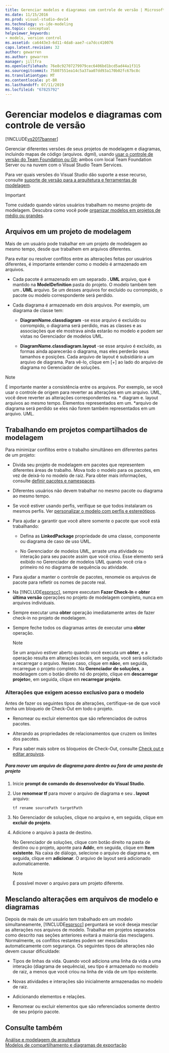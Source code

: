 ```yaml
---
title: Gerenciar modelos e diagramas com controle de versão | Microsoft Docs
ms.date: 11/15/2016
ms.prod: visual-studio-dev14
ms.technology: vs-ide-modeling
ms.topic: conceptual
helpviewer_keywords:
- models, version control
ms.assetid: ca6443e3-6d11-4da8-aae7-ca7dcc410076
caps.latest.revision: 32
author: gewarren
ms.author: gewarren
manager: jillfra
ms.openlocfilehash: 76e8c92707279979cec6406bd1bcd5ad44a1f315
ms.sourcegitcommit: 75807551ea14c5a37aa07dd93a170b02fc67bc8c
ms.translationtype: MT
ms.contentlocale: pt-BR
ms.lasthandoff: 07/11/2019
ms.locfileid: "67825792"
---
```

# <a name="manage-models-and-diagrams-under-version-control"></a>Gerenciar modelos e diagramas com controle de versão
[!INCLUDE[vs2017banner](../includes/vs2017banner.md)]

Gerenciar diferentes versões de seus projetos de modelagem e diagramas, incluindo mapas de código (arquivos. dgml), usando [usar o controle de versão do Team Foundation ou Git](https://msdn.microsoft.com/library/33267cee-fe5f-4aa3-b2cd-6d22ceace314); ambos com local Team Foundation Server ou na nuvem com o Visual Studio Team Services.  
  
 Para ver quais versões do Visual Studio dão suporte a esse recurso, consulte [suporte de versão para a arquitetura e ferramentas de modelagem](../modeling/what-s-new-for-design-in-visual-studio.md#VersionSupport).  
  
> [!IMPORTANT]
> Tome cuidado quando vários usuários trabalham no mesmo projeto de modelagem. Descubra como você pode [organizar modelos em projetos de médio ou grandes](../modeling/structure-your-modeling-solution.md).  
  
## <a name="ModelingProjects"></a> Arquivos em um projeto de modelagem  
 Mais de um usuário pode trabalhar em um projeto de modelagem ao mesmo tempo, desde que trabalhem em arquivos diferentes.  
  
 Para evitar ou resolver conflitos entre as alterações feitas por usuários diferentes, é importante entender como o modelo é armazenado em arquivos.  
  
- Cada pacote é armazenado em um separado **. UML** arquivo, que é mantido na **ModelDefinition** pasta do projeto. O modelo também tem um **. UML** arquivo. Se um desses arquivos for excluído ou corrompido, o pacote ou modelo correspondente será perdido.  
  
- Cada diagrama é armazenado em dois arquivos. Por exemplo, um diagrama de classe tem:  
  
  - **DiagramName.classdiagram** -se esse arquivo é excluído ou corrompido, o diagrama será perdido, mas as classes e as associações que ele mostrava ainda estarão no modelo e podem ser vistas no Gerenciador de modelos UML.  

  - **DiagramName.classdiagram.layout** -se esse arquivo é excluído, as formas ainda aparecerão o diagrama, mas eles perderão seus tamanhos e posições. Cada arquivo de layout é subsidiário a um arquivo de diagrama. Para vê-lo, clique em [+] ao lado do arquivo de diagrama no Gerenciador de soluções.  
  
> [!NOTE]
> É importante manter a consistência entre os arquivos. Por exemplo, se você usar o controle de origem para reverter as alterações em um arquivo. UML, você deve reverter as alterações correspondentes na. * diagram e. layout arquivos ao mesmo tempo. Elementos representados em um. \*arquivo de diagrama será perdido se eles não forem também representados em um arquivo. UML.  
  
## <a name="Shared"></a> Trabalhando em projetos compartilhados de modelagem  
 Para minimizar conflitos entre o trabalho simultâneo em diferentes partes de um projeto:  
  
- Divida seu projeto de modelagem em pacotes que representem diferentes áreas de trabalho. Mova todo o modelo para os pacotes, em vez de deixá-lo no modelo de raiz. Para obter mais informações, consulte [definir pacotes e namespaces](../modeling/define-packages-and-namespaces.md).  
  
- Diferentes usuários não devem trabalhar no mesmo pacote ou diagrama ao mesmo tempo.  
  
- Se você estiver usando perfis, verifique se que todos instalaram os mesmos perfis. Ver [personalizar o modelo com perfis e estereótipos](../modeling/customize-your-model-with-profiles-and-stereotypes.md).  
  
- Para ajudar a garantir que você altere somente o pacote que você está trabalhando:  
  
  - Defina as **LinkedPackage** propriedade de uma classe, componente ou diagrama de caso de uso UML.  

  - No Gerenciador de modelos UML, arraste uma atividade ou interação para seu pacote assim que você criou. Esse elemento será exibido no Gerenciador de modelos UML quando você cria o primeiro nó no diagrama de sequência ou atividade.  
  
- Para ajudar a manter o controle de pacotes, renomeie os arquivos de pacote para refletir os nomes de pacote real.  
  
- Na [!INCLUDE[esprscc](../includes/esprscc-md.md)], sempre executam **Fazer Check-In** e **obter última versão** operações no projeto de modelagem completo, nunca em arquivos individuais.  
  
- Sempre executar uma **obter** operação imediatamente antes de fazer check-in no projeto de modelagem.  
  
- Sempre feche todos os diagramas antes de executar uma **obter** operação.  
  
    > [!NOTE]
    > Se um arquivo estiver aberto quando você executa um **obter**, e a operação resulta em alterações locais, em seguida, você será solicitado a recarregar o arquivo. Nesse caso, clique em **não**e, em seguida, recarregue o projeto completo. Na **Gerenciador de soluções**, a modelagem com o botão direito nó do projeto, clique em **descarregar projeto**e, em seguida, clique em **recarregar projeto**.  
  
### <a name="Exclusive"></a> Alterações que exigem acesso exclusivo para o modelo  
 Antes de fazer os seguintes tipos de alterações, certifique-se de que você tenha um bloqueio de Check-Out em todo o projeto.  
  
- Renomear ou excluir elementos que são referenciados de outros pacotes.  
  
- Alterando as propriedades de relacionamentos que cruzem os limites dos pacotes.  
  
- Para saber mais sobre os bloqueios de Check-Out, consulte [Check out e editar arquivos](https://msdn.microsoft.com/library/eb404d63-c448-4994-9416-3e6d50ec554a).  
  
##### <a name="to-move-a-diagram-file-in-or-out-of-a-project-folder"></a>Para mover um arquivo de diagrama para dentro ou fora de uma pasta de projeto  
  
1. Inicie **prompt de comando do desenvolvedor do Visual Studio**.  
  
2. Use **renomear tf** para mover o arquivo de diagrama e seu **. layout** arquivo:  
  
     `tf rename sourcePath targetPath`  
  
3. No Gerenciador de soluções, clique no arquivo e, em seguida, clique em **excluir do projeto**.  
  
4. Adicione o arquivo à pasta de destino.  
  
     No Gerenciador de soluções, clique com botão direito na pasta de destino ou o projeto, aponte para **Add**e, em seguida, clique em **Item existente**. Na caixa de diálogo, selecione o arquivo de diagrama e, em seguida, clique em **adicionar**. O arquivo de layout será adicionado automaticamente.  
  
    > [!NOTE]
    > É possível mover o arquivo para um projeto diferente.  
  
## <a name="Merging"></a> Mesclando alterações em arquivos de modelo e diagramas  
 Depois de mais de um usuário tem trabalhado em um modelo simultaneamente, [!INCLUDE[esprscc](../includes/esprscc-md.md)] perguntará se você deseja mesclar as alterações nos arquivos de modelo. Trabalhar em projetos separados como descrito nas seções anteriores evitará a maioria das mesclagens. Normalmente, os conflitos restantes podem ser mesclados automaticamente com segurança. Os seguintes tipos de alterações não devem causar dificuldade:  
  
- Tipos de linhas da vida. Quando você adiciona uma linha da vida a uma interação (diagrama de sequência), seu tipo é armazenado no modelo de raiz, a menos que você criou na linha de vida de um tipo existente.  
  
- Novas atividades e interações são inicialmente armazenadas no modelo de raiz.  
  
- Adicionando elementos e relações.  
  
- Renomear ou excluir elementos que são referenciados somente dentro de seu próprio pacote.  
  
## <a name="see-also"></a>Consulte também  
 [Análise e modelagem de arquitetura](../modeling/analyze-and-model-your-architecture.md)   
 [Modelos de compartilhamento e diagramas de exportação](../modeling/share-models-and-exporting-diagrams.md)
